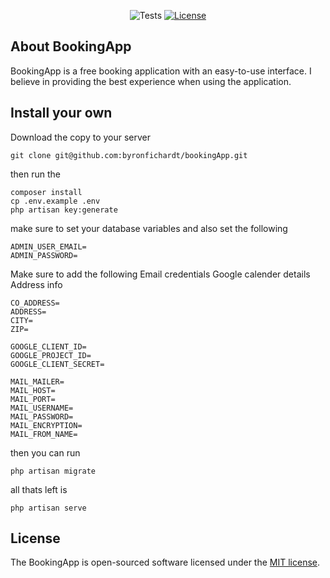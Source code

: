 <p align="center">
    <img src="https://github.com/byronfichardt/bookingApp/actions/workflows/tests.yml/badge.svg" alt="Tests">
<a href="https://packagist.org/packages/laravel/framework"><img src="https://img.shields.io/packagist/l/laravel/framework" alt="License"></a>
</p>

## About BookingApp

BookingApp is a free booking application with an easy-to-use interface. I believe in providing the best experience when using the application.

## Install your own
Download the copy to your server
```
git clone git@github.com:byronfichardt/bookingApp.git
```
 then run the 
```
composer install
cp .env.example .env
php artisan key:generate
```
make sure to set your database variables
and also set the following

```
ADMIN_USER_EMAIL=
ADMIN_PASSWORD=
```

Make sure to add the following 
Email credentials
Google calender details
Address info

```
CO_ADDRESS=
ADDRESS=
CITY=
ZIP=

GOOGLE_CLIENT_ID=
GOOGLE_PROJECT_ID=
GOOGLE_CLIENT_SECRET=

MAIL_MAILER=
MAIL_HOST=
MAIL_PORT=
MAIL_USERNAME=
MAIL_PASSWORD=
MAIL_ENCRYPTION=
MAIL_FROM_NAME=
```

then you can run 
```
php artisan migrate
```

all thats left is 
```
php artisan serve
```

## License

The BookingApp is open-sourced software licensed under the [MIT license](https://opensource.org/licenses/MIT).
